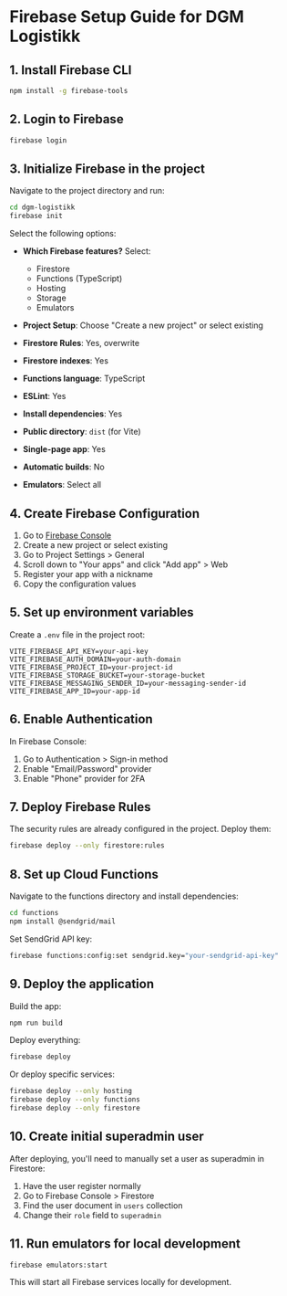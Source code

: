 # Firebase Setup Guide for DGM Logistikk

## 1. Install Firebase CLI

```bash
npm install -g firebase-tools
```

## 2. Login to Firebase

```bash
firebase login
```

## 3. Initialize Firebase in the project

Navigate to the project directory and run:

```bash
cd dgm-logistikk
firebase init
```

Select the following options:
- **Which Firebase features?** Select:
  - Firestore
  - Functions (TypeScript)
  - Hosting
  - Storage
  - Emulators

- **Project Setup**: Choose "Create a new project" or select existing
- **Firestore Rules**: Yes, overwrite
- **Firestore indexes**: Yes
- **Functions language**: TypeScript
- **ESLint**: Yes
- **Install dependencies**: Yes
- **Public directory**: `dist` (for Vite)
- **Single-page app**: Yes
- **Automatic builds**: No
- **Emulators**: Select all

## 4. Create Firebase Configuration

1. Go to [Firebase Console](https://console.firebase.google.com)
2. Create a new project or select existing
3. Go to Project Settings > General
4. Scroll down to "Your apps" and click "Add app" > Web
5. Register your app with a nickname
6. Copy the configuration values

## 5. Set up environment variables

Create a `.env` file in the project root:

```env
VITE_FIREBASE_API_KEY=your-api-key
VITE_FIREBASE_AUTH_DOMAIN=your-auth-domain
VITE_FIREBASE_PROJECT_ID=your-project-id
VITE_FIREBASE_STORAGE_BUCKET=your-storage-bucket
VITE_FIREBASE_MESSAGING_SENDER_ID=your-messaging-sender-id
VITE_FIREBASE_APP_ID=your-app-id
```

## 6. Enable Authentication

In Firebase Console:
1. Go to Authentication > Sign-in method
2. Enable "Email/Password" provider
3. Enable "Phone" provider for 2FA

## 7. Deploy Firebase Rules

The security rules are already configured in the project. Deploy them:

```bash
firebase deploy --only firestore:rules
```

## 8. Set up Cloud Functions

Navigate to the functions directory and install dependencies:

```bash
cd functions
npm install @sendgrid/mail
```

Set SendGrid API key:

```bash
firebase functions:config:set sendgrid.key="your-sendgrid-api-key"
```

## 9. Deploy the application

Build the app:

```bash
npm run build
```

Deploy everything:

```bash
firebase deploy
```

Or deploy specific services:

```bash
firebase deploy --only hosting
firebase deploy --only functions
firebase deploy --only firestore
```

## 10. Create initial superadmin user

After deploying, you'll need to manually set a user as superadmin in Firestore:

1. Have the user register normally
2. Go to Firebase Console > Firestore
3. Find the user document in `users` collection
4. Change their `role` field to `superadmin`

## 11. Run emulators for local development

```bash
firebase emulators:start
```

This will start all Firebase services locally for development.